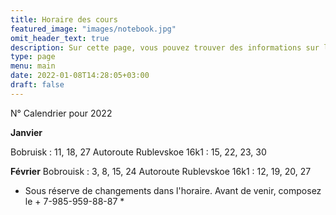 ```yaml
---
title: Horaire des cours
featured_image: "images/notebook.jpg"
omit_header_text: true
description: Sur cette page, vous pouvez trouver des informations sur les horaires des cours d'Aikido.
type: page
menu: main
date: 2022-01-08T14:28:05+03:00
draft: false
---
```

N° Calendrier pour 2022


**Janvier**

Bobruisk : 11, 18, 27
Autoroute Rublevskoe 16k1 : 15, 22, 23, 30

**Février**
Bobrouisk : 3, 8, 15, 24
Autoroute Rublevskoe 16k1 : 12, 19, 20, 27

* Sous réserve de changements dans l'horaire. Avant de venir, composez le + 7-985-959-88-87 *
